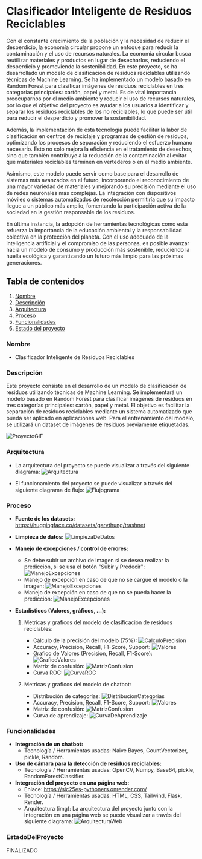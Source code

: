 # Clasificador Inteligente de Residuos Reciclables

Con el constante crecimiento de la población y la necesidad de reducir el desperdicio, la economía circular propone un enfoque para reducir la contaminación y el uso de recursos naturales. La economía circular busca reutilizar materiales y productos en lugar de desecharlos, reduciendo el desperdicio y promoviendo la sostenibilidad. En este proyecto, se ha desarrollado un modelo de clasificación de residuos reciclables utilizando técnicas de Machine Learning. Se ha implementado un modelo basado en Random Forest para clasificar imágenes de residuos reciclables en tres categorías principales: cartón, papel y metal. Es de vital importancia preocuparnos por el medio ambiente y reducir el uso de recursos naturales, por lo que el objetivo del proyecto es ayudar a los usuarios a identificar y separar los residuos reciclables de los no reciclables, lo que puede ser útil para reducir el desperdicio y promover la sostenibilidad.  

Además, la implementación de esta tecnología puede facilitar la labor de clasificación en centros de reciclaje y programas de gestión de residuos, optimizando los procesos de separación y reduciendo el esfuerzo humano necesario. Esto no solo mejora la eficiencia en el tratamiento de desechos, sino que también contribuye a la reducción de la contaminación al evitar que materiales reciclables terminen en vertederos o en el medio ambiente.  

Asimismo, este modelo puede servir como base para el desarrollo de sistemas más avanzados en el futuro, incorporando el reconocimiento de una mayor variedad de materiales y mejorando su precisión mediante el uso de redes neuronales más complejas. La integración con dispositivos móviles o sistemas automatizados de recolección permitiría que su impacto llegue a un público más amplio, fomentando la participación activa de la sociedad en la gestión responsable de los residuos.  

En última instancia, la adopción de herramientas tecnológicas como esta refuerza la importancia de la educación ambiental y la responsabilidad colectiva en la protección del planeta. Con el uso adecuado de la inteligencia artificial y el compromiso de las personas, es posible avanzar hacia un modelo de consumo y producción más sostenible, reduciendo la huella ecológica y garantizando un futuro más limpio para las próximas generaciones.

## Tabla de contenidos

1. [Nombre](#Nombre)
2. [Descripción](#descripción)
3. [Arquitectura](#Arquitectura)
4. [Proceso](#Proceso)
5. [Funcionalidades](#Funcionalidades)
6. [Estado del proyecto](#EstadoDelProyecto)

### Nombre
* Clasificador Inteligente de Residuos Reciclables

### Descripción
Este proyecto consiste en el desarrollo de un modelo de clasificación de residuos utilizando técnicas de Machine Learning. Se implementará un modelo basado en Random Forest para clasificar imágenes de residuos en tres categorías principales: cartón, papel y metal. El objetivo es facilitar la separación de residuos reciclables mediante un sistema automatizado que pueda ser aplicado en aplicaciones web. Para el entrenamiento del modelo, se utilizará un dataset de imágenes de residuos previamente etiquetadas.

![ProyectoGIF](img/ProyectoGIF.gif)

### Arquitectura
- La arquitectura del proyecto se puede visualizar a través del siguiente diagrama:
    ![Arquitectura](img/Arquitectura.png)

- El funcionamiento del proyecto se puede visualizar a través del siguiente diagrama de flujo:
    ![Flujograma](img/Flujograma.png)

### Proceso
* **Fuente de los datasets:** https://huggingface.co/datasets/garythung/trashnet

* **Limpieza de datos:**
    ![LimpiezaDeDatos](img/LimpiezaDeDatos.png)

* **Manejo de excepciones / control de errores:**
    - Se debe subir un archivo de imagen si se desea realizar la predicción, si se usa el botón "Subir y Predecir":
        ![ManejoExcepciones](img/ManejoExcepciones1.png)
    - Manejo de excepción en caso de que no se cargue el modelo o la imagen:
        ![ManejoExcepciones](img/ManejoExcepciones2.jpeg)
    - Manejo de excepción en caso de que no se pueda hacer la predicción:
        ![ManejoExcepciones](img/ManejoExcepciones3.jpeg)

* **Estadísticos (Valores, gráficos, …):**
    1. Metricas y graficos del modelo de clasificación de residuos reciclables:
        - Cálculo de la precisión del modelo (75%):
            ![CalculoPrecision](img/CalculoPrecision.png)
        - Accuracy, Precision, Recall, F1-Score, Support:
            ![Valores](img/ValoresRR.png)
        - Grafico de Valores (Precision, Recall, F1-Score):
            ![GraficoValores](img/GraficoValores.png)
        - Matriz de confusión:
            ![MatrizConfusion](img/MatrizConfusionRR.png)
        - Curva ROC:
            ![CurvaROC](img/CurvaROC.png)
    
    2. Metricas y graficos del modelo de chatbot:
        - Distribución de categorías:
            ![DistribucionCategorias](img/DistribucionCategorias.png)
        - Accuracy, Precision, Recall, F1-Score, Support:
            ![Valores](img/ValoresCB.png)
        - Matriz de confusión:
            ![MatrizConfusion](img/MatrizConfusionCB.png)
        - Curva de aprendizaje:
            ![CurvaDeAprendizaje](img/CurvaDeAprendizaje.png)

### Funcionalidades

- **Integración de un chatbot:**
    - Tecnología / Herramientas usadas: Naive Bayes, CountVectorizer, pickle, Random.
- **Uso de cámara para la detección de residuos reciclables:**
    - Tecnología / Herramientas usadas: OpenCV, Numpy, Base64, pickle, RandomForestClassifier.
- **Integración del proyecto en una página web:**
    - Enlace: https://sic25es-pythoners.onrender.com/
    - Tecnología / Herramientas usadas: HTML, CSS, Tailwind, Flask, Render.
    - Arquitectura (img): La arquitectura del proyecto junto con la integración en una página web se puede visualizar a través del siguiente diagrama:
        ![ArquitecturaWeb](img/ArquitecturaWeb.png)

### EstadoDelProyecto
FINALIZADO